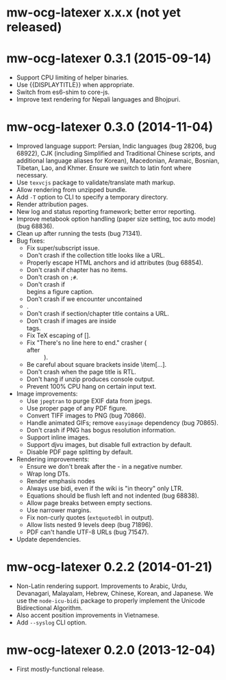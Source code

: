 # mw-ocg-latexer x.x.x (not yet released)

# mw-ocg-latexer 0.3.1 (2015-09-14)
* Support CPU limiting of helper binaries.
* Use {{DISPLAYTITLE}} when appropriate.
* Switch from es6-shim to core-js.
* Improve text rendering for Nepali languages and Bhojpuri.

# mw-ocg-latexer 0.3.0 (2014-11-04)
* Improved language support: Persian, Indic languages (bug 28206, bug
  68922), CJK (including Simplified and Traditional Chinese scripts,
  and additional language aliases for Korean), Macedonian, Aramaic,
  Bosnian, Tibetan, Lao, and Khmer.  Ensure we switch to latin font
  where necessary.
* Use `texvcjs` package to validate/translate math markup.
* Allow rendering from unzipped bundle.
* Add `-T` option to CLI to specify a temporary directory.
* Render attribution pages.
* New log and status reporting framework; better error reporting.
* Improve metabook option handling (paper size setting, toc auto
  mode) (bug 68836).
* Clean up after running the tests (bug 71341).
* Bug fixes:
    * Fix super/subscript issue.
    * Don't crash if the collection title looks like a URL.
    * Properly escape HTML anchors and id attributes (bug 68854).
    * Don't crash if chapter has no items.
    * Don't crash on `;#`.
    * Don't crash if <div> begins a figure caption.
    * Don't crash if we encounter uncontained <li>.
    * Don't crash if section/chapter title contains a URL.
    * Don't crash if images are inside <DT> tags.
    * Fix TeX escaping of [].
    * Fix "There's no line here to end." crasher (<br> after <dd>).
    * Be careful about square brackets inside \item[...].
    * Don't crash when the page title is RTL.
    * Don't hang if unzip produces console output.
    * Prevent 100% CPU hang on certain input text.
* Image improvements:
    * Use `jpegtran` to purge EXIF data from jpegs.
    * Use proper page of any PDF figure.
    * Convert TIFF images to PNG (bug 70866).
    * Handle animated GIFs; remove `easyimage` dependency (bug 70865).
    * Don't crash if PNG has bogus resolution information.
    * Support inline images.
    * Support djvu images, but disable full extraction by default.
    * Disable PDF page splitting by default.
* Rendering improvements:
    * Ensure we don't break after the - in a negative number.
    * Wrap long DTs.
    * Render emphasis nodes
    * Always use bidi, even if the wiki is "in theory" only LTR.
    * Equations should be flush left and not indented (bug 68838).
    * Allow page breaks between empty sections.
    * Use narrower margins.
    * Fix non-curly quotes (`extquotedbl` in output).
    * Allow lists nested 9 levels deep (bug 71896).
    * PDF can't handle UTF-8 URLs (bug 71547).
* Update dependencies.

# mw-ocg-latexer 0.2.2 (2014-01-21)
* Non-Latin rendering support.  Improvements to Arabic, Urdu, Devanagari,
  Malayalam, Hebrew, Chinese, Korean, and Japanese.  We use the
  `node-icu-bidi` package to properly implement the Unicode Bidirectional
  Algorithm.
* Also accent position improvements in Vietnamese.
* Add `--syslog` CLI option.

# mw-ocg-latexer 0.2.0 (2013-12-04)
* First mostly-functional release.
